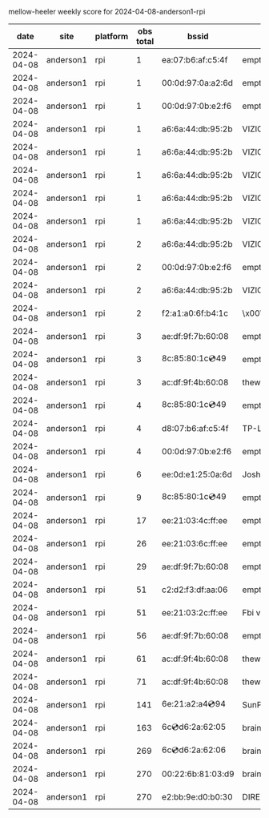 mellow-heeler weekly score for 2024-04-08-anderson1-rpi

|date|site|platform|obs total|bssid|ssid|lat|lng|
|--|--|--|--|--|--|--|--|
|2024-04-08|anderson1|rpi|1|ea:07:b6:af:c5:4f|empty_ssid|0|0|
|2024-04-08|anderson1|rpi|1|00:0d:97:0a:a2:6d|empty_ssid|0|0|
|2024-04-08|anderson1|rpi|1|00:0d:97:0b:e2:f6|empty_ssid|0|0|
|2024-04-08|anderson1|rpi|1|a6:6a:44:db:95:2b|VIZIOCastAudio9229|0|0|
|2024-04-08|anderson1|rpi|1|a6:6a:44:db:95:2b|VIZIOCastAudio8171|0|0|
|2024-04-08|anderson1|rpi|1|a6:6a:44:db:95:2b|VIZIOCastAudio3949|0|0|
|2024-04-08|anderson1|rpi|1|a6:6a:44:db:95:2b|VIZIOCastAudio2906|0|0|
|2024-04-08|anderson1|rpi|1|a6:6a:44:db:95:2b|VIZIOCastAudio7787|0|0|
|2024-04-08|anderson1|rpi|2|a6:6a:44:db:95:2b|VIZIOCastAudio5965|0|0|
|2024-04-08|anderson1|rpi|2|00:0d:97:0b:e2:f6|empty_ssid|0|0|
|2024-04-08|anderson1|rpi|2|a6:6a:44:db:95:2b|VIZIOCastAudio8090|0|0|
|2024-04-08|anderson1|rpi|2|f2:a1:a0:6f:b4:1c|\x00\x00\x00\x00\x00\x00\x00\x00\x00\x00\x00\x00\x00\x00|0|0|
|2024-04-08|anderson1|rpi|3|ae:df:9f:7b:60:08|empty_ssid|0|0|
|2024-04-08|anderson1|rpi|3|8c:85:80:1c:cd:49|empty_ssid|0|0|
|2024-04-08|anderson1|rpi|3|ac:df:9f:4b:60:08|theweef|0|0|
|2024-04-08|anderson1|rpi|4|8c:85:80:1c:cd:49|empty_ssid|0|0|
|2024-04-08|anderson1|rpi|4|d8:07:b6:af:c5:4f|TP-Link_C54F|0|0|
|2024-04-08|anderson1|rpi|4|00:0d:97:0b:e2:f6|empty_ssid|0|0|
|2024-04-08|anderson1|rpi|6|ee:0d:e1:25:0a:6d|JoshLily|0|0|
|2024-04-08|anderson1|rpi|9|8c:85:80:1c:cd:49|empty_ssid|0|0|
|2024-04-08|anderson1|rpi|17|ee:21:03:4c:ff:ee|empty_ssid|0|0|
|2024-04-08|anderson1|rpi|26|ee:21:03:6c:ff:ee|empty_ssid|0|0|
|2024-04-08|anderson1|rpi|29|ae:df:9f:7b:60:08|empty_ssid|0|0|
|2024-04-08|anderson1|rpi|51|c2:d2:f3:df:aa:06|empty_ssid|0|0|
|2024-04-08|anderson1|rpi|51|ee:21:03:2c:ff:ee|Fbi van 13|0|0|
|2024-04-08|anderson1|rpi|56|ae:df:9f:7b:60:08|empty_ssid|0|0|
|2024-04-08|anderson1|rpi|61|ac:df:9f:4b:60:08|theweef|0|0|
|2024-04-08|anderson1|rpi|71|ac:df:9f:4b:60:08|theweef|0|0|
|2024-04-08|anderson1|rpi|141|6e:21:a2:a4:cd:94|SunPower21450|0|0|
|2024-04-08|anderson1|rpi|163|6c:cd:d6:2a:62:05|braingang2_5GEXT|0|0|
|2024-04-08|anderson1|rpi|269|6c:cd:d6:2a:62:06|braingang2_2GEXT|0|0|
|2024-04-08|anderson1|rpi|270|00:22:6b:81:03:d9|braingang2|0|0|
|2024-04-08|anderson1|rpi|270|e2:bb:9e:d0:b0:30|DIRECT-9ED03030|0|0|
